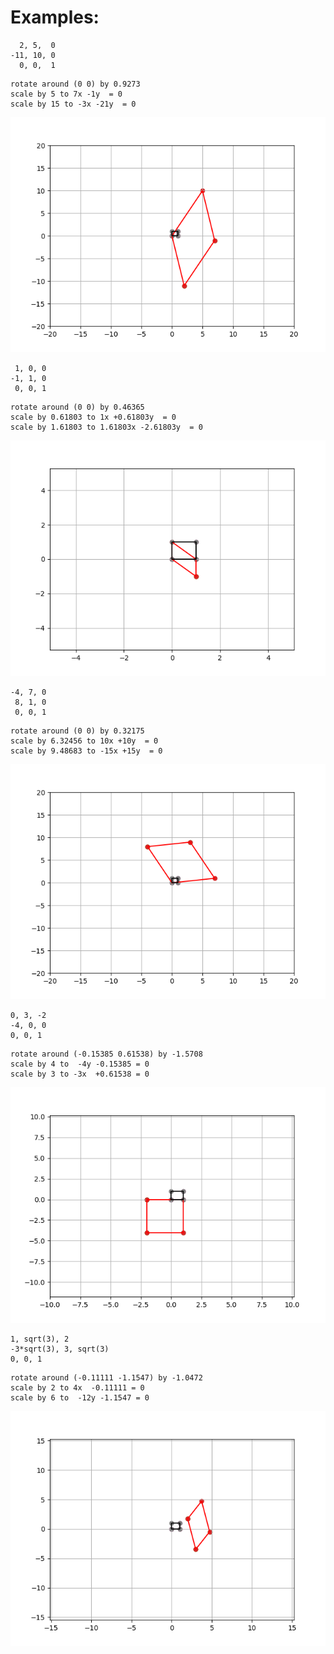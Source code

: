 # Examples:


```
  2, 5,  0
-11, 10, 0
  0, 0,  1
```

```
rotate around (0 0) by 0.9273
scale by 5 to 7x -1y  = 0
scale by 15 to -3x -21y  = 0
```

![](img/1.png)

```
 1, 0, 0
-1, 1, 0
 0, 0, 1
```

```	  
rotate around (0 0) by 0.46365
scale by 0.61803 to 1x +0.61803y  = 0
scale by 1.61803 to 1.61803x -2.61803y  = 0
```

![](img/2.png)

```
-4, 7, 0
 8, 1, 0
 0, 0, 1
```
 
```
rotate around (0 0) by 0.32175
scale by 6.32456 to 10x +10y  = 0
scale by 9.48683 to -15x +15y  = 0
```

![](img/3.png)

```
0, 3, -2
-4, 0, 0
0, 0, 1
```

```
rotate around (-0.15385 0.61538) by -1.5708
scale by 4 to  -4y -0.15385 = 0
scale by 3 to -3x  +0.61538 = 0
```

![](img/4.png)


```
1, sqrt(3), 2
-3*sqrt(3), 3, sqrt(3)
0, 0, 1
```

```
rotate around (-0.11111 -1.1547) by -1.0472
scale by 2 to 4x  -0.11111 = 0
scale by 6 to  -12y -1.1547 = 0
```

![](img/5.png)
